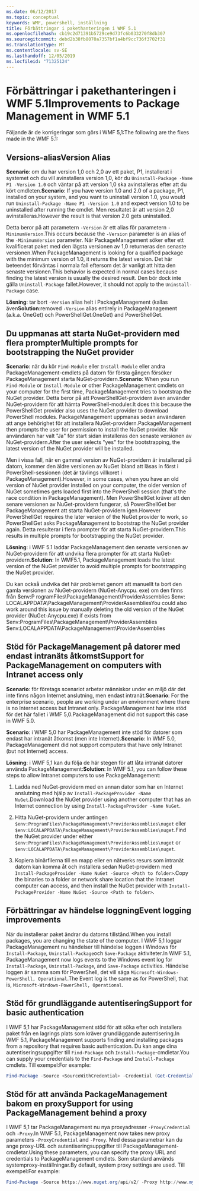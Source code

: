 ```yaml
---
ms.date: 06/12/2017
ms.topic: conceptual
keywords: WMF, powershell, inställning
title: Förbättringar i pakethanteringen i WMF 5.1
ms.openlocfilehash: cb19c2d71391b5729ce9d73fc6b033270f8db307
ms.sourcegitcommit: debd2b38fb8070a7357bf1a4bf9cc736f3702f31
ms.translationtype: MT
ms.contentlocale: sv-SE
ms.lasthandoff: 12/05/2019
ms.locfileid: "71325124"
---
```

# <a name="improvements-to-package-management-in-wmf-51"></a><span data-ttu-id="f7385-103">Förbättringar i pakethanteringen i WMF 5.1</span><span class="sxs-lookup"><span data-stu-id="f7385-103">Improvements to Package Management in WMF 5.1</span></span>

<span data-ttu-id="f7385-104">Följande är de korrigeringar som görs i WMF 5,1:</span><span class="sxs-lookup"><span data-stu-id="f7385-104">The following are the fixes made in the WMF 5.1:</span></span>

## <a name="version-alias"></a><span data-ttu-id="f7385-105">Versions-alias</span><span class="sxs-lookup"><span data-stu-id="f7385-105">Version Alias</span></span>

<span data-ttu-id="f7385-106">**Scenario**: om du har version 1,0 och 2,0 av ett paket, P1, installerat i systemet och du vill avinstallera version 1,0, kör du `Uninstall-Package -Name P1 -Version 1.0` och väntar på att version 1,0 ska avinstalleras efter att du kört cmdleten.</span><span class="sxs-lookup"><span data-stu-id="f7385-106">**Scenario**: If you have version 1.0 and 2.0 of a package, P1, installed on your system, and you want to uninstall version 1.0, you would run `Uninstall-Package -Name P1 -Version 1.0` and expect version 1.0 to be uninstalled after running the cmdlet.</span></span> <span data-ttu-id="f7385-107">Men resultatet är att version 2,0 avinstalleras.</span><span class="sxs-lookup"><span data-stu-id="f7385-107">However the result is that version 2.0 gets uninstalled.</span></span>

<span data-ttu-id="f7385-108">Detta beror på att parametern `-Version` är ett alias för parametern `-MinimumVersion`.</span><span class="sxs-lookup"><span data-stu-id="f7385-108">This occurs because the `-Version` parameter is an alias of the `-MinimumVersion` parameter.</span></span> <span data-ttu-id="f7385-109">När PackageManagement söker efter ett kvalificerat paket med den lägsta versionen av 1,0 returneras den senaste versionen.</span><span class="sxs-lookup"><span data-stu-id="f7385-109">When PackageManagement is looking for a qualified package with the minimum version of 1.0, it returns the latest version.</span></span> <span data-ttu-id="f7385-110">Det här beteendet förväntas i normala fall eftersom det är vanligt att hitta den senaste versionen.</span><span class="sxs-lookup"><span data-stu-id="f7385-110">This behavior is expected in normal cases because finding the latest version is usually the desired result.</span></span> <span data-ttu-id="f7385-111">Den bör dock inte gälla `Uninstall-Package` fallet.</span><span class="sxs-lookup"><span data-stu-id="f7385-111">However, it should not apply to the `Uninstall-Package` case.</span></span>

<span data-ttu-id="f7385-112">**Lösning**: tar bort `-Version` alias helt i PackageManagement (kallas även</span><span class="sxs-lookup"><span data-stu-id="f7385-112">**Solution**:removed `-Version` alias entirely in PackageManagement (a.k.a.</span></span> <span data-ttu-id="f7385-113">OneGet) och PowerShellGet.</span><span class="sxs-lookup"><span data-stu-id="f7385-113">OneGet) and PowerShellGet.</span></span>

## <a name="multiple-prompts-for-bootstrapping-the-nuget-provider"></a><span data-ttu-id="f7385-114">Du uppmanas att starta NuGet-providern med flera prompter</span><span class="sxs-lookup"><span data-stu-id="f7385-114">Multiple prompts for bootstrapping the NuGet provider</span></span>

<span data-ttu-id="f7385-115">**Scenario**: när du kör `Find-Module` eller `Install-Module` eller andra PackageManagement-cmdlets på datorn för första gången försöker PackageManagement starta NuGet-providern.</span><span class="sxs-lookup"><span data-stu-id="f7385-115">**Scenario**: When you run `Find-Module` or `Install-Module` or other PackageManagement cmdlets on your computer for the first time, PackageManagement tries to bootstrap the NuGet provider.</span></span> <span data-ttu-id="f7385-116">Detta beror på att PowerShellGet-providern även använder NuGet-providern för att hämta PowerShell-moduler.</span><span class="sxs-lookup"><span data-stu-id="f7385-116">It does this because the PowerShellGet provider also uses the NuGet provider to download PowerShell modules.</span></span>
<span data-ttu-id="f7385-117">PackageManagement uppmanas sedan användaren att ange behörighet för att installera NuGet-providern.</span><span class="sxs-lookup"><span data-stu-id="f7385-117">PackageManagement then prompts the user for permission to install the NuGet provider.</span></span> <span data-ttu-id="f7385-118">När användaren har valt "Ja" för start sidan installeras den senaste versionen av NuGet-providern.</span><span class="sxs-lookup"><span data-stu-id="f7385-118">After the user selects "yes" for the bootstrapping, the latest version of the NuGet provider will be installed.</span></span>

<span data-ttu-id="f7385-119">Men i vissa fall, när en gammal version av NuGet-providern är installerad på datorn, kommer den äldre versionen av NuGet ibland att läsas in först i PowerShell-sessionen (det är tävlings villkoret i PackageManagement).</span><span class="sxs-lookup"><span data-stu-id="f7385-119">However, in some cases, when you have an old version of NuGet provider installed on your computer, the older version of NuGet sometimes gets loaded first into the PowerShell session (that's the race condition in PackageManagement).</span></span> <span data-ttu-id="f7385-120">Men PowerShellGet kräver att den senare versionen av NuGet-providern fungerar, så PowerShellGet ber PackageManagement att starta NuGet-providern igen.</span><span class="sxs-lookup"><span data-stu-id="f7385-120">However PowerShellGet requires the later version of the NuGet provider to work, so PowerShellGet asks PackageManagement to bootstrap the NuGet provider again.</span></span>
<span data-ttu-id="f7385-121">Detta resulterar i flera prompter för att starta NuGet-providern.</span><span class="sxs-lookup"><span data-stu-id="f7385-121">This results in multiple prompts for bootstrapping the NuGet provider.</span></span>

<span data-ttu-id="f7385-122">**Lösning**: i WMF 5.1 laddar PackageManagement den senaste versionen av NuGet-providern för att undvika flera prompter för att starta NuGet-providern.</span><span class="sxs-lookup"><span data-stu-id="f7385-122">**Solution**: In WMF5.1, PackageManagement loads the latest version of the NuGet provider to avoid multiple prompts for bootstrapping the NuGet provider.</span></span>

<span data-ttu-id="f7385-123">Du kan också undvika det här problemet genom att manuellt ta bort den gamla versionen av NuGet-providern (NuGet-Anycpu. exe) om den finns från $env:P rogramFiles\PackageManagement\ProviderAssemblies $env: LOCALAPPDATA\PackageManagement\ProviderAssemblies</span><span class="sxs-lookup"><span data-stu-id="f7385-123">You could also work around this issue by manually deleting the old version of the NuGet provider (NuGet-Anycpu.exe) if exists from $env:ProgramFiles\PackageManagement\ProviderAssemblies $env:LOCALAPPDATA\PackageManagement\ProviderAssemblies</span></span>

## <a name="support-for-packagemanagement-on-computers-with-intranet-access-only"></a><span data-ttu-id="f7385-124">Stöd för PackageManagement på datorer med endast intranäts åtkomst</span><span class="sxs-lookup"><span data-stu-id="f7385-124">Support for PackageManagement on computers with Intranet access only</span></span>

<span data-ttu-id="f7385-125">**Scenario**: för företags scenariot arbetar människor under en miljö där det inte finns någon Internet anslutning, men endast intranät.</span><span class="sxs-lookup"><span data-stu-id="f7385-125">**Scenario**: For the enterprise scenario, people are working under an environment where there is no Internet access but Intranet only.</span></span> <span data-ttu-id="f7385-126">PackageManagement har inte stöd för det här fallet i WMF 5,0.</span><span class="sxs-lookup"><span data-stu-id="f7385-126">PackageManagement did not support this case in WMF 5.0.</span></span>

<span data-ttu-id="f7385-127">**Scenario**: i WMF 5,0 har PackageManagement inte stöd för datorer som endast har intranät åtkomst (men inte Internet).</span><span class="sxs-lookup"><span data-stu-id="f7385-127">**Scenario**: In WMF 5.0, PackageManagement did not support computers that have only Intranet (but not Internet) access.</span></span>

<span data-ttu-id="f7385-128">**Lösning**: i WMF 5,1 kan du följa de här stegen för att låta intranät datorer använda PackageManagement:</span><span class="sxs-lookup"><span data-stu-id="f7385-128">**Solution**: In WMF 5.1, you can follow these steps to allow Intranet computers to use PackageManagement:</span></span>

1. <span data-ttu-id="f7385-129">Ladda ned NuGet-providern med en annan dator som har en Internet anslutning med hjälp av `Install-PackageProvider -Name NuGet`.</span><span class="sxs-lookup"><span data-stu-id="f7385-129">Download the NuGet provider using another computer that has an Internet connection by using `Install-PackageProvider -Name NuGet`.</span></span>

2. <span data-ttu-id="f7385-130">Hitta NuGet-providern under antingen `$env:ProgramFiles\PackageManagement\ProviderAssemblies\nuget` eller `$env:LOCALAPPDATA\PackageManagement\ProviderAssemblies\nuget`.</span><span class="sxs-lookup"><span data-stu-id="f7385-130">Find the NuGet provider under either `$env:ProgramFiles\PackageManagement\ProviderAssemblies\nuget` or `$env:LOCALAPPDATA\PackageManagement\ProviderAssemblies\nuget`.</span></span>

3. <span data-ttu-id="f7385-131">Kopiera binärfilerna till en mapp eller en nätverks resurs som intranät datorn kan komma åt och installera sedan NuGet-providern med `Install-PackageProvider -Name NuGet -Source <Path to folder>`.</span><span class="sxs-lookup"><span data-stu-id="f7385-131">Copy the binaries to a folder or network share location that the Intranet computer can access, and then install the NuGet provider with `Install-PackageProvider -Name NuGet -Source <Path to folder>`.</span></span>


## <a name="event-logging-improvements"></a><span data-ttu-id="f7385-132">Förbättringar av händelse loggning</span><span class="sxs-lookup"><span data-stu-id="f7385-132">Event logging improvements</span></span>

<span data-ttu-id="f7385-133">När du installerar paket ändrar du datorns tillstånd.</span><span class="sxs-lookup"><span data-stu-id="f7385-133">When you install packages, you are changing the state of the computer.</span></span> <span data-ttu-id="f7385-134">I WMF 5,1 loggar PackageManagement nu händelser till händelse loggen i Windows för `Install-Package`, `Uninstall-Package`och `Save-Package` aktiviteter.</span><span class="sxs-lookup"><span data-stu-id="f7385-134">In WMF 5.1, PackageManagement now logs events to the Windows event log for `Install-Package`, `Uninstall-Package`, and `Save-Package` activities.</span></span> <span data-ttu-id="f7385-135">Händelse loggen är samma som för PowerShell, det vill säga `Microsoft-Windows-PowerShell, Operational`.</span><span class="sxs-lookup"><span data-stu-id="f7385-135">The Event log is the same as for PowerShell, that is, `Microsoft-Windows-PowerShell, Operational`.</span></span>

## <a name="support-for-basic-authentication"></a><span data-ttu-id="f7385-136">Stöd för grundläggande autentisering</span><span class="sxs-lookup"><span data-stu-id="f7385-136">Support for basic authentication</span></span>

<span data-ttu-id="f7385-137">I WMF 5,1 har PackageManagement stöd för att söka efter och installera paket från en lagrings plats som kräver grundläggande autentisering.</span><span class="sxs-lookup"><span data-stu-id="f7385-137">In WMF 5.1, PackageManagement supports finding and installing packages from a repository that requires basic authentication.</span></span> <span data-ttu-id="f7385-138">Du kan ange dina autentiseringsuppgifter till `Find-Package` och `Install-Package`-cmdletar.</span><span class="sxs-lookup"><span data-stu-id="f7385-138">You can supply your credentials to the `Find-Package` and `Install-Package` cmdlets.</span></span> <span data-ttu-id="f7385-139">Till exempel:</span><span class="sxs-lookup"><span data-stu-id="f7385-139">For example:</span></span>

```powershell
Find-Package -Source <SourceWithCredential> -Credential (Get-Credential)
```

## <a name="support-for-using-packagemanagement-behind-a-proxy"></a><span data-ttu-id="f7385-140">Stöd för att använda PackageManagement bakom en proxy</span><span class="sxs-lookup"><span data-stu-id="f7385-140">Support for using PackageManagement behind a proxy</span></span>

<span data-ttu-id="f7385-141">I WMF 5,1 tar PackageManagement nu nya proxyadresser `-ProxyCredential` och `-Proxy`.</span><span class="sxs-lookup"><span data-stu-id="f7385-141">In WMF 5.1, PackageManagement now takes new proxy parameters `-ProxyCredential` and `-Proxy`.</span></span> <span data-ttu-id="f7385-142">Med dessa parametrar kan du ange proxy-URL och autentiseringsuppgifter till PackageManagement-cmdletar.</span><span class="sxs-lookup"><span data-stu-id="f7385-142">Using these parameters, you can specify the proxy URL and credentials to PackageManagement cmdlets.</span></span> <span data-ttu-id="f7385-143">Som standard används systemproxy-inställningar.</span><span class="sxs-lookup"><span data-stu-id="f7385-143">By default, system proxy settings are used.</span></span> <span data-ttu-id="f7385-144">Till exempel:</span><span class="sxs-lookup"><span data-stu-id="f7385-144">For example:</span></span>

```powershell
Find-Package -Source https://www.nuget.org/api/v2/ -Proxy http://www.myproxyserver.com -ProxyCredential (Get-Credential)
```
